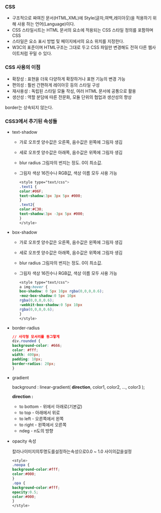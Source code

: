 ### CSS

- 구조적으로 짜여진 문서(HTML,XML)에 Style(글자,여백,레이아웃)을 적용하기 위해 사용 하는 언어(Language)이다.
- CSS 스타일시트는 HTML 문서의 요소에 적용되는 CSS 스타일 정의를 포함하며 CSS
- 스타일은 요소 표시 방법 및 페이지에서의 요소 위치를 지정한다.
- W3C의 표준이며 HTML구조는 그대로 두고 CSS 파일만 변경해도 전혀 다른 웹사이트처럼 꾸밀 수 있다.

### CSS 사용의 이점

- 확장성 : 표현을 더욱 다양하게 확장하거나 표현 기능의 변경 가능
- 편의성 : 훨씬 간편하게 레이아웃 등의 스타일 구성
- 재사용성 : 독립된 스타일 모듈 작성, 여러 HTML 문서에 공통으로 활용
- 생산성 : 역할 분담에 따른 전문화, 모듈 단위의 협업과 생산성의 향상

border는 상속되지 않는다.

### CSS3에서 추기된 속성들

- text-shadow
    - 가로 오프셋 양수값은 오른쪽, 음수값은 왼쪽에 그림자 생김
    - 세로 오프셋 양수값은 아래쪽, 음수값은 위쪽에 그림자 생김
    - blur radius 그림자의 번지는 정도. 0이 최소값.
    - 그림자 색상 16진수나 RGB값, 색상 이름 모두 사용 가능
        
        ```css
        <style type="text/css">
        .text1 {
        color:#06F;
        text-shadow:3px 3px 5px #000;
        }
        .text2{
        color:#C30;
        text-shadow:3px -3px 5px #000;
        }
        </style>
        ```
        
- box-shadow
    - 가로 오프셋 양수값은 오른쪽, 음수값은 왼쪽에 그림자 생김
    - 세로 오프셋 양수값은 아래쪽, 음수값은 위쪽에 그림자 생김
    - blur radius 그림자의 번지는 정도. 0이 최소값.
    - 그림자 색상 16진수나 RGB값, 색상 이름 모두 사용 가능
        
        ```css
        <style type="text/css">
        a img:hover {
        box-shadow: 0 5px 10px rgba(0,0,0,0.6);
        -moz-box-shadow:0 5px 10px
        rgba(0,0,0,0.6);
        -webkit-box-shadow:0 5px 10px
        rgba(0,0,0,0.6);
        }
        </style>
        ```
        
- border-radius
    
    ```css
    // 사각형 모서리를 동그랗게
    div.rounded {
    background-color: #666;
    color: #fff;
    width: 400px;
    padding: 10px;
    border-radius: 20px;
    }
    ```
    
- gradient
    
    background : linear-gradient( **direction**, color1, color2, …, color3 );
    
    **direction :**
    
    - to bottom - 위에서 아래로(기본값)
    - to top - 아래에서 위로
    - to left - 오른쪽에서 왼쪽
    - to right - 왼쪽에서 오른쪽
    - ndeg - n도의 방향
- opacity 속성
    
    칼라나이미지의투명도를설정하는속성으로0.0 ~ 1.0 사이의값을설정
    ```css
    <style>
    .noopa {
    background-color:#fff;
    color:#000;
    }
    .opa {
    background-color:#fff;
    opacity:0.5;
    color:#000;
    }
    </style>
    ```